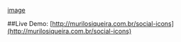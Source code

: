 [image](cover.jpg)
 
##Live Demo: 
[http://murilosiqueira.com.br/social-icons](http://murilosiqueira.com.br/social-icons)
